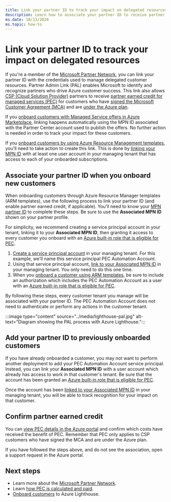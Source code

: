 ```yaml
---
title: Link your partner ID to track your impact on delegated resources
description: Learn how to associate your partner ID to receive partner earned credit (PEC) on customer resources you manage through Azure Lighthouse.
ms.date: 10/13/2020
ms.topic: how-to
---
```


# Link your partner ID to track your impact on delegated resources 

If you're a member of the [Microsoft Partner Network](https://partner.microsoft.com/), you can link your partner ID with the credentials used to manage delegated customer resources. Partner Admin Link (PAL) enables Microsoft to identify and recognize partners who drive Azure customer success. This link also allows [CSP (Cloud Solution Provider)](/partner-center/csp-overview) partners to receive [partner earned credit for managed services (PEC)](/partner-center/partner-earned-credit) for customers who have [signed the Microsoft Customer Agreement (MCA)](/partner-center/confirm-customer-agreement) and are [under the Azure plan](/partner-center/azure-plan-get-started).

If you [onboard customers with Managed Service offers in Azure Marketplace](publish-managed-services-offers.md), linking happens automatically using the MPN ID associated with the Partner Center account used to publish the offers. No further action is needed in order to track your impact for these customers.

If you [onboard customers by using Azure Resource Management templates](onboard-customer.md), you'll need to take action to create this link. This is done by [linking your MPN ID](../../cost-management-billing/manage/link-partner-id.md) with at least one user account in your managing tenant that has access to each of your onboarded subscriptions.

## Associate your partner ID when you onboard new customers

When onboarding customers through Azure Resource Manager templates (ARM templates), use the following process to link your partner ID (and enable partner earned credit, if applicable). You'll need to know your [MPN partner ID](/partner-center/partner-center-account-setup#locate-your-mpn-id) to complete these steps. Be sure to use the **Associated MPN ID** shown on your partner profile.

For simplicity, we recommend creating a service principal account in your tenant, linking it to your **Associated MPN ID**, then granting it access to every customer you onboard with an [Azure built-in role that is eligible for PEC](/partner-center/azure-roles-perms-pec).

1. [Create a service principal account](../../active-directory/develop/howto-authenticate-service-principal-powershell.md) in your managing tenant. For this example, we'll name this service principal PEC Automation Account.
1. Using that service principal account, [link to your Associated MPN ID](../../cost-management-billing/manage/link-partner-id.md#link-to-a-partner-id) in your managing tenant. You only need to do this one time.
1. When you [onboard a customer using ARM templates](onboard-customer.md), be sure to include an authorization which includes the PEC Automation Account as a user with an [Azure built-in role that is eligible for PEC](/partner-center/azure-roles-perms-pec).

By following these steps, every customer tenant you manage will be associated with your partner ID. The PEC Automation Account does not need to authenticate or perform any actions in the customer tenant.

:::image type="content" source="../media/lighthouse-pal.jpg" alt-text="Diagram showing the PAL process with Azure Lighthouse.":::

## Add your partner ID to previously onboarded customers

If you have already onboarded a customer, you may not want to perform another deployment to add your PEC Automation Account service principal. Instead, you can link your **Associated MPN ID** with a user account which already has access to work in that customer's tenant. Be sure that the account has been granted an [Azure built-in role that is eligible for PEC](/partner-center/azure-roles-perms-pec).

Once the account has been [linked to your Associated MPN ID](../../cost-management-billing/manage/link-partner-id.md#link-to-a-partner-id) in your managing tenant, you will be able to track recognition for your impact on that customer.

## Confirm partner earned credit

You can [view PEC details in the Azure portal](/partner-center/partner-earned-credit-explanation#azure-cost-management) and confirm which costs have received the benefit of PEC. Remember that PEC only applies to CSP customers who have signed the MCA and are under the Azure plan.

If you have followed the steps above, and do not see the association, open a support request in the Azure portal.

## Next steps

- Learn more about the [Microsoft Partner Network](/partner-center/mpn-overview).
- Learn [how PEC is calculated and paid](/partner-center/partner-earned-credit-explanation).
- [Onboard customers](onboard-customer.md) to Azure Lighthouse.